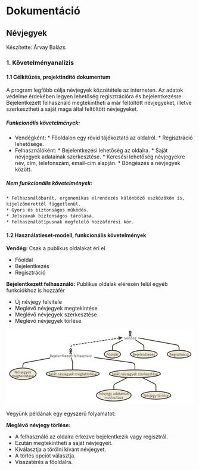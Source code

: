 # Dokumentáció

## Névjegyek

Készítette: Árvay Balázs

### 1. Követelményanalízis

#### 1.1 Célkitűzés, projektindító dokumentum

A program legfőbb célja névjegyek közzététele az interneten. Az adatok védelme érdekében legyen lehetőség regisztrációra és bejelentkezésre. Bejelentkezett felhasználó megtekintheti a már feltöltött névjegyeket, illetve szerkesztheti a saját maga által feltöltött névjegyeket.

##### Funkcionális követelmények:

* Vendégként:
		* Főoldalon egy rövid tájékoztató az oldalról.
		* Regisztráció lehetősége.
* Felhasználóként:
		* Bejelentkezési lehetőség az oldalra.
		* Saját névjegyek adatainak szerkesztése.
		* Keresési lehetőség névjegyekre név, cím, telefonszám, email-cím alapján.
		* Böngészés a névjegyek között.
		
##### Nem funkcionális követelmények:
	* Felhazsnálóbarát, ergonomikus elrendezés különböző eszközökön is, kijelzőmérettől függetlenül.
	* Gyors és biztonságos működés.
	* Jelszavak biztonságos tárolása.
	* Felhasználótípusnak megfelelő hozzáférési kör.

#### 1.2 Használatieset-modell, funkcionális követelmények

**Vendég:** Csak a publikus oldalakat éri el

* Főoldal
* Bejelentkezés
* Regisztráció

**Bejelentkezett felhasználó:** Publikus oldalak elérésén felül egyéb funkciókhoz is hozzáfér

* Új névjegy felvitele
* Meglévő névjegyek megtekintése
* Meglévő névjegyek szerkesztése
* Meglévő névjegyek törlése

![Használati eset diagram](docs/images/usecase.png)

Vegyünk példának egy egyszerű folyamatot:

**Meglévő névjegy törlése:**

* A felhasználó az oldalra érkezve bejelentkezik vagy regisztrál.
* Ezután megtekintheti a saját névjegyeit.
* Kiválasztja a törölni kívánt névjegyet.
* A törlés opciót választja.
* Visszatérés a főoldalra.
